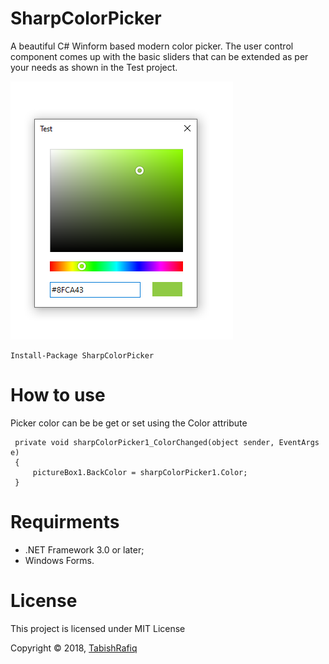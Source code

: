 # SharpColorPicker
A beautiful C# Winform based modern color picker. The user control component comes up with the basic sliders that can be extended as per your needs as shown in the Test project.

![Preview](preview.png)

```
Install-Package SharpColorPicker
```

# How to use
Picker color can be be get or set using the Color attribute

```
 private void sharpColorPicker1_ColorChanged(object sender, EventArgs e)
 {
     pictureBox1.BackColor = sharpColorPicker1.Color;
 }
```

# Requirments
* .NET Framework 3.0 or later;
* Windows Forms.

# License

This project is licensed under MIT License

Copyright © 2018, [TabishRafiq](https://github.com/TabishRafiq)
